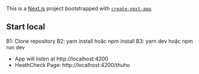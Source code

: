 This is a [Next.js](https://nextjs.org/) project bootstrapped with [`create-next-app`](https://github.com/vercel/next.js/tree/canary/packages/create-next-app).

## Start local

B1: Clone repository <url>
B2: yarn install hoặc npm install
B3: yarn dev hoặc npm run dev

- App will listen at http://localhost:4200
- HeathCheck Page: http://localhost:4200/thuho
